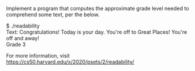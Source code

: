 Implement a program that computes the approximate grade level needed to comprehend some text, per the below.

$ ./readability  
Text: Congratulations! Today is your day. You're off to Great Places! You're off and away!  
Grade 3  

For more information, visit https://cs50.harvard.edu/x/2020/psets/2/readability/